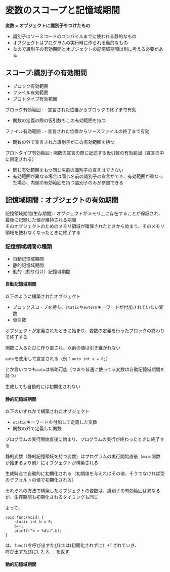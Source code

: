 
# 変数のスコープと記憶域期間

**変数 = オブジェクトに識別子をつけたもの**
- 識別子はソースコードのコンパイルまでに使われる静的なもの
- オブジェクトはプログラムの実行時に作られる動的なもの
- なので識別子の有効期間とオブジェクトの記憶域期間は別に考える必要がある


## スコープ:識別子の有効期間
- ブロック有効範囲
- ファイル有効範囲
- プロトタイプ有効範囲

ブロック有効範囲
: - 宣言された位置からブロックの終了まで有効
  - 関数の定義の際の仮引数もこの有効範囲を持つ

ファイル有効範囲
: - 宣言された位置からソースファイルの終了まで有効
  - 関数の外で宣言された識別子がこの有効範囲を持つ

プロトタイプ有効範囲
: 関数の宣言の際に記述する仮引数の有効範囲（宣言の中に限定される）


- 同じ有効範囲をもつ同じ名前の識別子の宣言はできない
- 有効範囲が異なる場合は同じ名前の識別子の宣言ができ、有効範囲が重なった場合、内側の有効範囲を持つ識別子のみが参照できる



## 記憶域期間：オブジェクトの有効期間

記憶領域期間(生存期間)
: オブジェクトがメモリ上に存在することが保証され、最後に記録した値が維持される期間<br>
そのオブジェクトのためのメモリ領域が確保されたときから始まり、そのメモリ領域を使わなくなったときに終了する

### 記憶領域期間の種類
- 自動記憶域期間
- 静的記憶域期間
- 動的（割り付け）記憶域期間


#### 自動記憶域期間

以下のように構築されたオブジェクト
- ブロックスコープを持ち、`static`や`extern`キーワードが付加されていない変数
- 仮引数


オブジェクトが定義されたときに始まり、変数の定義を行ったブロックの終わりで終了する

関数に入るたびに作り直され、以前の値は引き継がれない


`auto`を使用して宣言される（例：`auto int a = 0;`）

とか言いつつも`auto`は省略可能（つまり普通に使ってる変数は自動記憶域期間を持つ）

生成しても自動的には初期化されない




#### 静的記憶域期間

以下のいずれかで構築されたオブジェクト
- `static`キーワードを付加して定義した変数
- 関数の外で定義した関数

プログラムの実行開始直後に始まり、プログラムの実行が終わったときに終了する

静的変数（静的記憶領域を持つ変数）はプログラムの実行開始直後（`main`関数が始まるより前）にオブジェクトが構築される

生成時点で自動的に初期化される（初期値を与えればその値、そうでなければ型のデフォルトの値で初期化される）



それぞれの方法で構築したオブジェクトの変数は、識別子の有効範囲は異なるが、生存期間も初期化されるタイミングも同じ<br>

よって、
```
void func(void) {
    static int b = 0;
    b++;
    printf("b = %d\n",b);
}
```
は、`func()`を呼び出すたびに`b`は(初期化されずに）+1 されていき、<br>呼び出すたびに1, 2, 3, ... を返す


#### 動的記憶域期間





